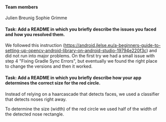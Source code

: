 #### Team members

Julien Breunig
Sophie Grimme



#### Task: Add a README in which you briefly describe the issues you faced and how you resolved them.

We followed this instruction (https://android.jlelse.eu/a-beginners-guide-to-setting-up-opencv-android-library-on-android-studio-19794e220f3c) and did not run into major problems. On the first try we had a small issue with step 4 "Fixing Gradle Sync Errors", but eventually we found the right place to change the versions and then it worked.

#### Task: Add a README in which you briefly describe how your app determines the correct size for the red circle.

Instead of relying on a haarcascade that detects faces, we used a classifier that detects noses right away.

To determine the size (width) of the red circle we used half of the width of the detected nose rectangle.

